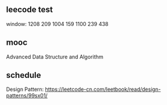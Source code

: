 ## leecode test

window:
1208
209
1004
159
1100
239
438

## mooc

Advanced Data Structure and Algorithm

## schedule

Design Pattern:
https://leetcode-cn.com/leetbook/read/design-patterns/99sx01/
